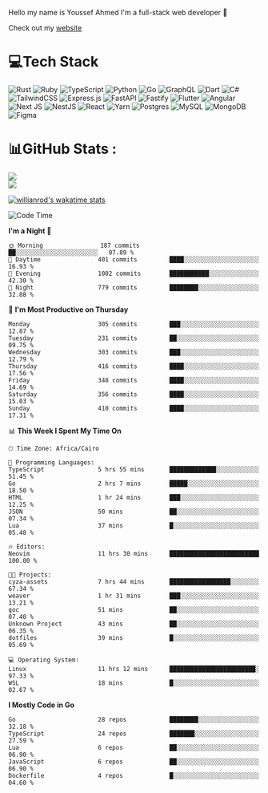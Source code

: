 Hello my name is Youssef Ahmed I'm a full-stack web developer 👋

Check out my [website](https://youssefahmed.vercel.app)
 
# 💻Tech Stack

![Rust](https://img.shields.io/badge/rust-%23000000.svg?style=for-the-badge&logo=rust&logoColor=white) ![Ruby](https://img.shields.io/badge/ruby-%23CC342D.svg?style=for-the-badge&logo=ruby&logoColor=white) ![TypeScript](https://img.shields.io/badge/typescript-%23007ACC.svg?style=for-the-badge&logo=typescript&logoColor=white) ![Python](https://img.shields.io/badge/python-3670A0?style=for-the-badge&logo=python&logoColor=ffdd54) ![Go](https://img.shields.io/badge/go-%2300ADD8.svg?style=for-the-badge&logo=go&logoColor=white) ![GraphQL](https://img.shields.io/badge/-GraphQL-E10098?style=for-the-badge&logo=graphql&logoColor=white) ![Dart](https://img.shields.io/badge/dart-%230175C2.svg?style=for-the-badge&logo=dart&logoColor=white) ![C#](https://img.shields.io/badge/c%23-%23239120.svg?style=for-the-badge&logo=c-sharp&logoColor=white) ![TailwindCSS](https://img.shields.io/badge/tailwindcss-%2338B2AC.svg?style=for-the-badge&logo=tailwind-css&logoColor=white) ![Express.js](https://img.shields.io/badge/express.js-%23404d59.svg?style=for-the-badge&logo=express&logoColor=%2361DAFB) ![FastAPI](https://img.shields.io/badge/FastAPI-005571?style=for-the-badge&logo=fastapi) ![Fastify](https://img.shields.io/badge/fastify-%23000000.svg?style=for-the-badge&logo=fastify&logoColor=white) ![Flutter](https://img.shields.io/badge/Flutter-%2302569B.svg?style=for-the-badge&logo=Flutter&logoColor=white) ![Angular](https://img.shields.io/badge/angular-%23DD0031.svg?style=for-the-badge&logo=angular&logoColor=white) ![Next JS](https://img.shields.io/badge/Next-black?style=for-the-badge&logo=next.js&logoColor=white) ![NestJS](https://img.shields.io/badge/nestjs-%23E0234E.svg?style=for-the-badge&logo=nestjs&logoColor=white) ![React](https://img.shields.io/badge/react-%2320232a.svg?style=for-the-badge&logo=react&logoColor=%2361DAFB) ![Yarn](https://img.shields.io/badge/yarn-%232C8EBB.svg?style=for-the-badge&logo=yarn&logoColor=white) ![Postgres](https://img.shields.io/badge/postgres-%23316192.svg?style=for-the-badge&logo=postgresql&logoColor=white) ![MySQL](https://img.shields.io/badge/mysql-%2300f.svg?style=for-the-badge&logo=mysql&logoColor=white) ![MongoDB](https://img.shields.io/badge/MongoDB-%234ea94b.svg?style=for-the-badge&logo=mongodb&logoColor=white)     ![Figma](https://img.shields.io/badge/figma-%23F24E1E.svg?style=for-the-badge&logo=figma&logoColor=white)

# 📊GitHub Stats :

![](https://github-readme-stats.vercel.app/api?username=joetifa2003&theme=tokyonight&hide_border=false&include_all_commits=false&count_private=false)<br/>
![](https://github-readme-streak-stats.herokuapp.com/?user=joetifa2003&theme=tokyonight&hide_border=false)<br/>

[![willianrod's wakatime stats](https://github-readme-stats.vercel.app/api/wakatime?username=joetifa2003&layout=compact)](https://github.com/anuraghazra/github-readme-stats)
<!--START_SECTION:waka-->
![Code Time](http://img.shields.io/badge/Code%20Time-4%2C313%20hrs%2014%20mins-blue)

**I'm a Night 🦉** 

```text
🌞 Morning                187 commits         ██░░░░░░░░░░░░░░░░░░░░░░░   07.89 % 
🌆 Daytime                401 commits         ████░░░░░░░░░░░░░░░░░░░░░   16.93 % 
🌃 Evening                1002 commits        ███████████░░░░░░░░░░░░░░   42.30 % 
🌙 Night                  779 commits         ████████░░░░░░░░░░░░░░░░░   32.88 % 
```
📅 **I'm Most Productive on Thursday** 

```text
Monday                   305 commits         ███░░░░░░░░░░░░░░░░░░░░░░   12.87 % 
Tuesday                  231 commits         ██░░░░░░░░░░░░░░░░░░░░░░░   09.75 % 
Wednesday                303 commits         ███░░░░░░░░░░░░░░░░░░░░░░   12.79 % 
Thursday                 416 commits         ████░░░░░░░░░░░░░░░░░░░░░   17.56 % 
Friday                   348 commits         ████░░░░░░░░░░░░░░░░░░░░░   14.69 % 
Saturday                 356 commits         ████░░░░░░░░░░░░░░░░░░░░░   15.03 % 
Sunday                   410 commits         ████░░░░░░░░░░░░░░░░░░░░░   17.31 % 
```


📊 **This Week I Spent My Time On** 

```text
🕑︎ Time Zone: Africa/Cairo

💬 Programming Languages: 
TypeScript               5 hrs 55 mins       █████████████░░░░░░░░░░░░   51.45 % 
Go                       2 hrs 7 mins        █████░░░░░░░░░░░░░░░░░░░░   18.50 % 
HTML                     1 hr 24 mins        ███░░░░░░░░░░░░░░░░░░░░░░   12.25 % 
JSON                     50 mins             ██░░░░░░░░░░░░░░░░░░░░░░░   07.34 % 
Lua                      37 mins             █░░░░░░░░░░░░░░░░░░░░░░░░   05.48 % 

🔥 Editors: 
Neovim                   11 hrs 30 mins      █████████████████████████   100.00 % 

🐱‍💻 Projects: 
cyza-assets              7 hrs 44 mins       █████████████████░░░░░░░░   67.34 % 
weaver                   1 hr 31 mins        ███░░░░░░░░░░░░░░░░░░░░░░   13.21 % 
goc                      51 mins             ██░░░░░░░░░░░░░░░░░░░░░░░   07.40 % 
Unknown Project          43 mins             ██░░░░░░░░░░░░░░░░░░░░░░░   06.35 % 
dotfiles                 39 mins             █░░░░░░░░░░░░░░░░░░░░░░░░   05.69 % 

💻 Operating System: 
Linux                    11 hrs 12 mins      ████████████████████████░   97.33 % 
WSL                      18 mins             █░░░░░░░░░░░░░░░░░░░░░░░░   02.67 % 
```

**I Mostly Code in Go** 

```text
Go                       28 repos            ████████░░░░░░░░░░░░░░░░░   32.18 % 
TypeScript               24 repos            ███████░░░░░░░░░░░░░░░░░░   27.59 % 
Lua                      6 repos             ██░░░░░░░░░░░░░░░░░░░░░░░   06.90 % 
JavaScript               6 repos             ██░░░░░░░░░░░░░░░░░░░░░░░   06.90 % 
Dockerfile               4 repos             █░░░░░░░░░░░░░░░░░░░░░░░░   04.60 % 
```




<!--END_SECTION:waka-->

